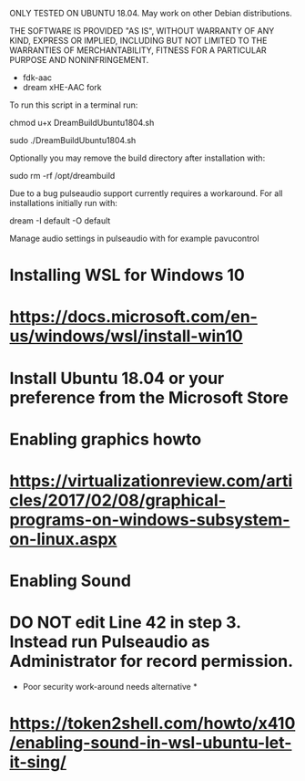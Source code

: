ONLY TESTED ON UBUNTU 18.04. May work on other Debian distributions.

THE SOFTWARE IS PROVIDED "AS IS", WITHOUT WARRANTY OF ANY KIND, EXPRESS OR IMPLIED, INCLUDING BUT NOT LIMITED TO THE WARRANTIES OF MERCHANTABILITY, FITNESS FOR A PARTICULAR PURPOSE AND NONINFRINGEMENT.

* fdk-aac
* dream xHE-AAC fork

To run this script in a terminal run:

chmod u+x DreamBuildUbuntu1804.sh

sudo ./DreamBuildUbuntu1804.sh

Optionally you may remove the build directory after installation with:

sudo rm -rf /opt/dreambuild

Due to a bug pulseaudio support currently requires a workaround. For all installations initially run with:

dream -I default -O default

Manage audio settings in pulseaudio with for example pavucontrol

# Installing WSL for Windows 10
# https://docs.microsoft.com/en-us/windows/wsl/install-win10

# Install Ubuntu 18.04 or your preference from the Microsoft Store

# Enabling graphics howto
# https://virtualizationreview.com/articles/2017/02/08/graphical-programs-on-windows-subsystem-on-linux.aspx

# Enabling Sound
# DO NOT edit Line 42 in step 3. Instead run Pulseaudio as Administrator for record permission.
* Poor security work-around needs alternative *

# https://token2shell.com/howto/x410/enabling-sound-in-wsl-ubuntu-let-it-sing/



